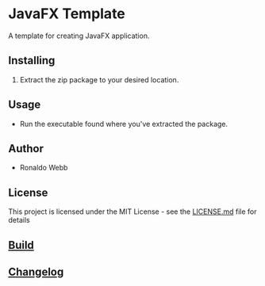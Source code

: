 # JavaFX Template

A template for creating JavaFX application.

## Installing

1. Extract the zip package to your desired location.

## Usage

* Run the executable found where you've extracted the package.

## Author

* Ronaldo Webb

## License

This project is licensed under the MIT License - see the [LICENSE.md](LICENSE.md) file for details

## [Build](Build.md)

## [Changelog](CHANGELOG.md)

